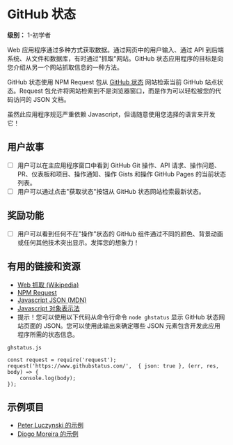 # GitHub 状态

**级别：** 1-初学者

Web 应用程序通过多种方式获取数据。通过网页中的用户输入、通过 API 到后端系统、从文件和数据库，有时通过"抓取"网站。GitHub 状态应用程序的目标是向您介绍从另一个网站抓取信息的一种方法。

GitHub 状态使用 NPM Request 包从 [GitHub 状态](https://www.githubstatus.com/) 网站检索当前 GitHub 站点状态。Request 包允许将网站检索到不是浏览器窗口，而是作为可以轻松被您的代码访问的 JSON 文档。

虽然此应用程序规范严重依赖 Javascript，但请随意使用您选择的语言来开发它！

## 用户故事

-   [ ] 用户可以在主应用程序窗口中看到 GitHub Git 操作、API 请求、操作问题、PR、仪表板和项目、操作通知、操作 Gists 和操作 GitHub Pages 的当前状态列表。
-   [ ] 用户可以通过点击"获取状态"按钮从 GitHub 状态网站检索最新状态。

## 奖励功能

-   [ ] 用户可以看到任何不在"操作"状态的 GitHub 组件通过不同的颜色、背景动画或任何其他技术突出显示。发挥您的想象力！

## 有用的链接和资源

- [Web 抓取 (Wikipedia)](https://en.wikipedia.org/wiki/Web_scraping)
- [NPM Request](https://www.npmjs.com/package/request)
- [Javascript JSON (MDN)](https://developer.mozilla.org/en-US/docs/Web/JavaScript/Reference/Global_Objects/JSON)
- [Javascript 对象表示法](https://json.org/)
- 提示！您可以使用以下代码从命令行命令 `node ghstatus` 显示 GitHub 状态网站页面的 JSON。您可以使用此输出来确定哪些 JSON 元素包含开发此应用程序所需的状态信息。
```
ghstatus.js

const request = require('request');
request('https://www.githubstatus.com/',  { json: true }, (err, res, body) => {  
    console.log(body);
});
```

## 示例项目

- [Peter Luczynski 的示例](https://peterluczynski.github.io/github-status/)
- [Diogo Moreira 的示例](https://diogomoreira.github.io/github-status/)
